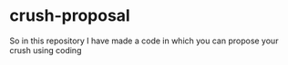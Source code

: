 # crush-proposal
So in this repository I have made a code in which you can propose your crush using coding
